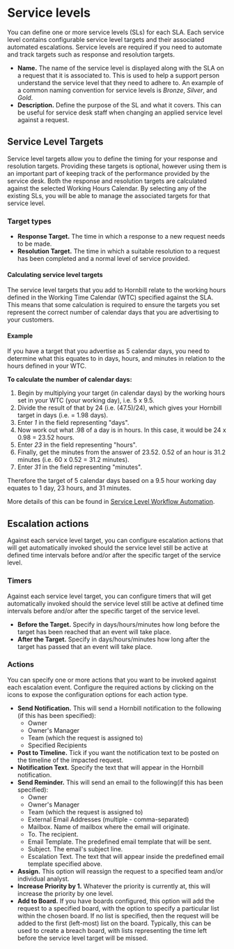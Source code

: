 # Service levels
You can define one or more service levels (SLs) for each SLA. Each service level contains configurable service level targets and their associated automated escalations. Service levels are required if you need to automate and track targets such as response and resolution targets.

* **Name.** The name of the service level is displayed along with the SLA on a request that it is associated to. This is used to help a support person understand the service level that they need to adhere to. An example of a common naming convention for service levels is *Bronze*, *Silver*, and *Gold*.
* **Description.** Define the purpose of the SL and what it covers. This can be useful for service desk staff when changing an applied service level against a request.

## Service Level Targets
Service level targets allow you to define the timing for your response and resolution targets. Providing these targets is optional, however using them is an important part of keeping track of the performance provided by the service desk. Both the response and resolution targets are calculated against the selected Working Hours Calendar. By selecting any of the existing SLs, you will be able to manage the associated targets for that service level.

### Target types
* **Response Target.** The time in which a response to a new request needs to be made.
* **Resolution Target.** The time in which a suitable resolution to a request has been completed and a normal level of service provided.

#### Calculating service level targets
The service level targets that you add to Hornbill relate to the working hours defined in the Working Time Calendar (WTC) specified against the SLA. This means that some calculation is required to ensure the targets you set represent the correct number of calendar days that you are advertising to your customers.

#### Example
If you have a target that you advertise as 5 calendar days, you need to determine what this equates to in days, hours, and minutes in relation to the hours defined in your WTC.

**To calculate the number of calendar days:**
1. Begin by multiplying your target (in calendar days) by the working hours set in your WTC (your working day), i.e. 5 x 9.5.
1. Divide the result of that by 24 (i.e. (47.5)/24), which gives your Hornbill target in days (i.e. = 1.98 days).
1. Enter *1* in the field representing "days".
1. Now work out what .98 of a day is in hours. In this case, it would be 24 x 0.98 = 23.52 hours.
1. Enter *23* in the field representing "hours".
1. Finally, get the minutes from the answer of 23.52. 0.52 of an hour is 31.2 minutes (i.e. 60 x 0.52 = 31.2 minutes).
1. Enter *31* in the field representing "minutes".

Therefore the target of 5 calendar days based on a 9.5 hour working day equates to 1 day, 23 hours, and 31 minutes.

More details of this can be found in [Service Level Workflow Automation](/servicemanager-user-guide/service-portfolio/service-level-agreements/automation).

## Escalation actions
Against each service level target, you can configure escalation actions that will get automatically invoked should the service level still be active at defined time intervals before and/or after the specific target of the service level.

### Timers
Against each service level target, you can configure timers that will get automatically invoked should the service level still be active at defined time intervals before and/or after the specific target of the service level.
* **Before the Target.** Specify in days/hours/minutes how long before the target has been reached that an event will take place.
* **After the Target.** Specify in days/hours/minutes how long after the target has passed that an event will take place.

### Actions
You can specify one or more actions that you want to be invoked against each escalation event. Configure the required actions by clicking on the icons to expose the configuration options for each action type.

* **Send Notification.** This will send a Hornbill notification to the following (if this has been specified):
    * Owner
    * Owner's Manager
    * Team (which the request is assigned to)
    * Specified Recipients
* **Post to Timeline.** Tick if you want the notification text to be posted on the timeline of the impacted request.
* **Notification Text.** Specify the text that will appear in the Hornbill notification.
* **Send Reminder.** This will send an email to the following(if this has been specified):
    * Owner
    * Owner's Manager
    * Team (which the request is assigned to)
    * External Email Addresses (multiple - comma-separated)
    * Mailbox. Name of mailbox where the email will originate.
    * To. The recipient.
    * Email Template. The predefined email template that will be sent.
    * Subject. The email's subject line.
    * Escalation Text. The text that will appear inside the predefined email template specified above.
* **Assign.** This option will reassign the request to a specified team and/or individual analyst.
* **Increase Priority by 1.** Whatever the priority is currently at, this will increase the priority by one level.
* **Add to Board.** If you have boards configured, this option will add the request to a specified board, with the option to specify a particular list within the chosen board. If no list is specified, then the request will be added to the first (left-most) list on the board. Typically, this can be used to create a breach board, with lists representing the time left before the service level target will be missed.

<!-- https://wiki.hornbill.com/index.php?title=Escalation_Actions -->